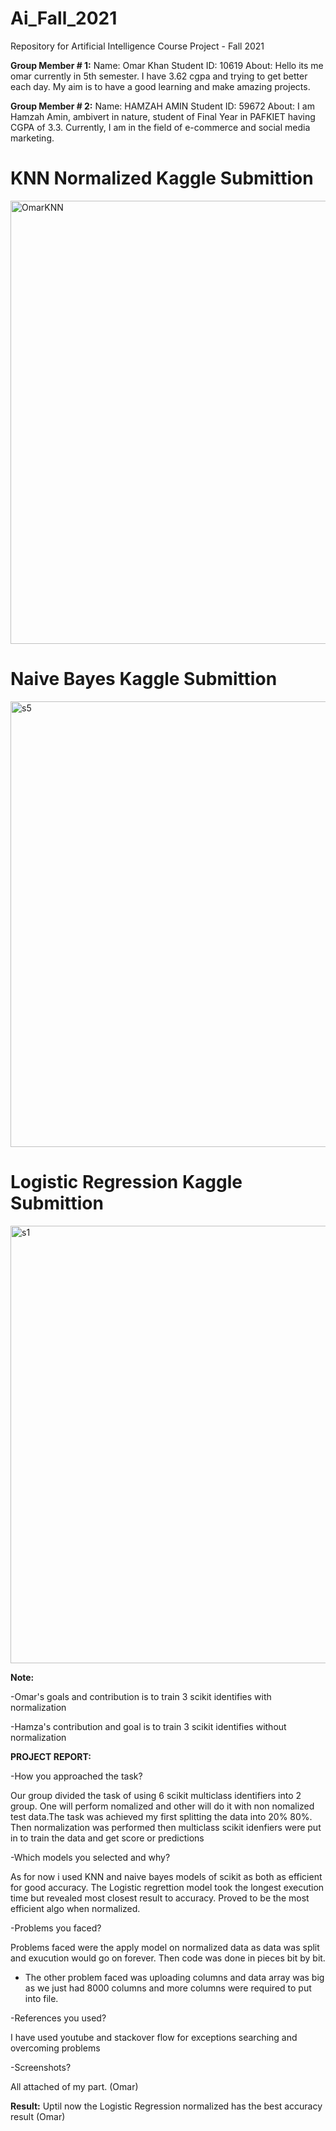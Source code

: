 # Ai_Fall_2021
Repository for Artificial Intelligence Course Project - Fall 2021

**Group Member # 1:**
Name: Omar Khan
Student ID: 10619
About: Hello its me omar currently in 5th semester. I have 3.62 cgpa and trying to get better each day. My aim is to have a good learning and make amazing projects.

**Group Member # 2:**
Name: HAMZAH AMIN
Student ID: 59672
About: I am Hamzah Amin, ambivert in nature, student of Final Year in PAFKIET having CGPA of 3.3. Currently, I am in the field of e-commerce and social media marketing.  

# KNN Normalized Kaggle Submittion

<img width="709" alt="OmarKNN" src="https://user-images.githubusercontent.com/91969204/147761720-55cf6933-220c-4a5f-aa20-d671a5fd68d6.PNG">

# Naive Bayes Kaggle Submittion

<img width="713" alt="s5" src="https://user-images.githubusercontent.com/91969204/147763104-c5325275-83a0-4719-a1e7-a9bf7a1e0c4c.PNG">

# Logistic Regression Kaggle Submittion

<img width="700" alt="s1" src="https://user-images.githubusercontent.com/91969204/147822719-081e901c-700f-42cc-a80e-4fcb526392b8.PNG">



**Note:** 

-Omar's goals and contribution is to train 3 scikit identifies with normalization

-Hamza's contribution and goal is to train 3 scikit identifies without normalization
      
     
********************************PROJECT REPORT:********************************

-How you approached the task?

Our group divided the task of using 6 scikit multiclass identifiers into 2 group. One will perform nomalized and other will do it with non nomalized test data.The task was achieved my first splitting the data into 20% 80%. Then normalization was performed then multiclass scikit idenfiers were put in to train the data and get score or predictions

-Which models you selected and why?

As for now i used KNN and naive bayes models of scikit as both as efficient for good accuracy. The Logistic regrettion model took the longest execution time but revealed most closest result to accuracy. Proved to be the most efficient algo when normalized.


-Problems you faced?


Problems faced were the apply model on normalized data as data was split and exucution would go on forever. Then code was done in pieces bit by bit.
+ The other problem faced was uploading columns and data array was big as we just had 8000 columns and more columns were required to put into file.

-References you used?

I have used youtube and stackover flow for exceptions searching and overcoming problems

-Screenshots?


All attached of my part. (Omar)

****Result:****
Uptil now the Logistic Regression normalized has the best accuracy result (Omar)
